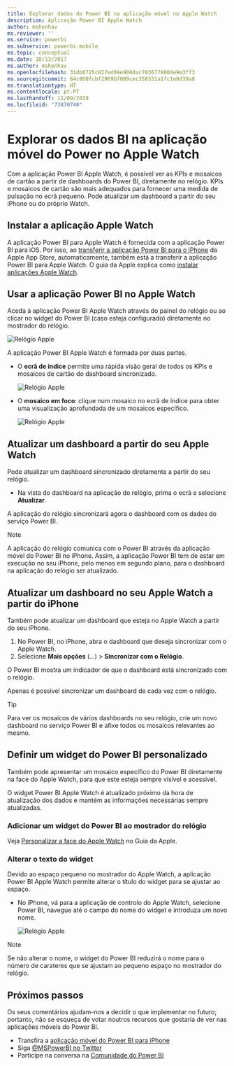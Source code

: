 ```yaml
---
title: Explorar dados do Power BI na aplicação móvel no Apple Watch
description: Aplicação Power BI Apple Watch
author: mshenhav
ms.reviewer: ''
ms.service: powerbi
ms.subservice: powerbi-mobile
ms.topic: conceptual
ms.date: 10/13/2017
ms.author: mshenhav
ms.openlocfilehash: 31db6725c027ed09e900dac7036778004e9e3ff3
ms.sourcegitcommit: 64c860fcbf2969bf089cec358331a1fc1e0d39a8
ms.translationtype: HT
ms.contentlocale: pt-PT
ms.lasthandoff: 11/09/2019
ms.locfileid: "73870740"
---
```

# <a name="explore-your-data-in-the-power-bi-mobile-app-on-your-apple-watch"></a>Explorar os dados BI na aplicação móvel do Power no Apple Watch
Com a aplicação Power BI Apple Watch, é possível ver as KPIs e mosaicos de cartão a partir de dashboards do Power BI, diretamente no relógio. KPIs e mosaicos de cartão são mais adequados para fornecer uma medida de pulsação no ecrã pequeno. Pode atualizar um dashboard a partir do seu iPhone ou do próprio Watch.

## <a name="install-the-apple-watch-app"></a>Instalar a aplicação Apple Watch
A aplicação Power BI para Apple Watch é fornecida com a aplicação Power BI para iOS. Por isso, ao [transferir a aplicação Power BI para o iPhone](https://go.microsoft.com/fwlink/?LinkId=522062 "Transferir a aplicação para iPhone") da Apple App Store, automaticamente, também está a transferir a aplicação Power BI para Apple Watch. O guia da Apple explica como [instalar aplicações Apple Watch](https://support.apple.com/HT204784).

## <a name="use-the-power-bi-app-on-the-apple-watch"></a>Usar a aplicação Power BI no Apple Watch
Aceda à aplicação Power BI Apple Watch através do painel do relógio ou ao clicar no widget do Power BI (caso esteja configurado) diretamente no mostrador do relógio.

![Relógio Apple](./media/mobile-apple-watch/pbi_aplwatch_complicatn240arrow.png)

A aplicação Power BI Apple Watch é formada por duas partes.

* O **ecrã de índice** permite uma rápida visão geral de todos os KPIs e mosaicos de cartão do dashboard sincronizado.
  
  ![Relógio Apple](./media/mobile-apple-watch/pbi_aplwatch_indexscreen240.png)
* O **mosaico em foco**: clique num mosaico no ecrã de índice para obter uma visualização aprofundada de um mosaicos específico.
  
  ![Relógio Apple](./media/mobile-apple-watch/pbi_aplwatch_kpi.png)

## <a name="refresh-a-dashboard-from-your-apple-watch"></a>Atualizar um dashboard a partir do seu Apple Watch
Pode atualizar um dashboard sincronizado diretamente a partir do seu relógio.

* Na vista do dashboard na aplicação do relógio, prima o ecrã e selecione **Atualizar**.

A aplicação do relógio sincronizará agora o dashboard com os dados do serviço Power BI.

> [!NOTE]
> A aplicação do relógio comunica com o Power BI através da aplicação móvel do Power BI no iPhone. Assim, a aplicação Power BI tem de estar em execução no seu iPhone, pelo menos em segundo plano, para o dashboard na aplicação do relógio ser atualizado.
> 
> 

## <a name="refresh-a-dashboard-on-your-apple-watch-from-your-iphone"></a>Atualizar um dashboard no seu Apple Watch a partir do iPhone
Também pode atualizar um dashboard que esteja no Apple Watch a partir do seu iPhone.

1. No Power BI, no iPhone, abra o dashboard que deseja sincronizar com o Apple Watch. 
2. Selecione **Mais opções** (...) > **Sincronizar com o Relógio**.

O Power BI mostra um indicador de que o dashboard está sincronizado com o relógio.

Apenas é possível sincronizar um dashboard de cada vez com o relógio.

> [!TIP]
> Para ver os mosaicos de vários dashboards no seu relógio, crie um novo dashboard no serviço Power BI e afixe todos os mosaicos relevantes ao mesmo.
> 
> 

## <a name="set-a-custom-power-bi-widget"></a>Definir um widget do Power BI personalizado
Também pode apresentar um mosaico específico do Power BI diretamente na face do Apple Watch, para que este esteja sempre visível e acessível.

O widget Power BI Apple Watch é atualizado próximo da hora de atualização dos dados e mantém as informações necessárias sempre atualizadas.

### <a name="add-a-power-bi-widget-to-your-watch-face"></a>Adicionar um widget do Power BI ao mostrador do relógio
Veja [Personalizar a face do Apple Watch](https://support.apple.com/HT205536) no Guia da Apple.

### <a name="change-the-text-on-the-widget"></a>Alterar o texto do widget
Devido ao espaço pequeno no mostrador do Apple Watch, a aplicação Power BI Apple Watch permite alterar o título do widget para se ajustar ao espaço.

* No iPhone, vá para a aplicação de controlo do Apple Watch, selecione Power BI, navegue até o campo do nome do widget e introduza um novo nome.
  
  ![Relógio Apple](./media/mobile-apple-watch/pbi_aplwatch_oniphone.png)

> [!NOTE]
> Se não alterar o nome, o widget do Power BI reduzirá o nome para o número de carateres que se ajustam ao pequeno espaço no mostrador do relógio. 
> 
> 

## <a name="next-steps"></a>Próximos passos
Os seus comentários ajudam-nos a decidir o que implementar no futuro; portanto, não se esqueça de votar noutros recursos que gostaria de ver nas aplicações móveis do Power BI. 

* Transfira a [aplicação móvel do Power BI para iPhone](https://go.microsoft.com/fwlink/?LinkId=522062)
* Siga [@MSPowerBI no Twitter](https://twitter.com/MSPowerBI)
* Participe na conversa na [Comunidade do Power BI](https://community.powerbi.com/)


